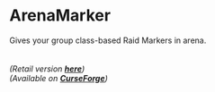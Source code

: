 # ArenaMarker

Gives your group class-based Raid Markers in arena.
<br>
<br>
<br>
<i> (Retail version <b><a href="https://github.com/RobbieBendick/ArenaMarkerRetail">here</a></b>)</i>
<br>
<i>(Available on <b><a href="https://www.curseforge.com/wow/addons/arenamarker">CurseForge</a></b>)</i>
